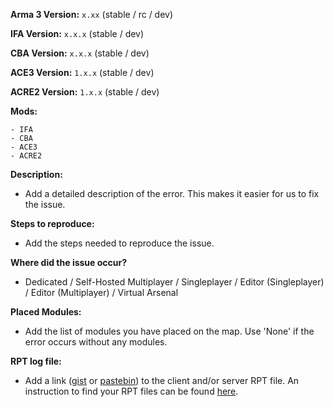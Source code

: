 **Arma 3 Version:** `x.xx` (stable / rc / dev)

**IFA Version:** `x.x.x` (stable / dev)

**CBA Version:** `x.x.x` (stable / dev)

**ACE3 Version:** `1.x.x` (stable / dev)

**ACRE2 Version:** `1.x.x` (stable / dev)

**Mods:**
```
- IFA
- CBA
- ACE3
- ACRE2
```

**Description:**
- Add a detailed description of the error. This makes it easier for us to fix the issue.

**Steps to reproduce:**
- Add the steps needed to reproduce the issue.

**Where did the issue occur?**
- Dedicated / Self-Hosted Multiplayer / Singleplayer / Editor (Singleplayer) / Editor (Multiplayer) / Virtual Arsenal

**Placed Modules:**
- Add the list of modules you have placed on the map. Use 'None' if the error occurs without any modules.

**RPT log file:**
- Add a link ([gist](https://gist.github.com) or [pastebin](http://pastebin.com)) to the client and/or server RPT file. An instruction to find your RPT files can be found [here](https://community.bistudio.com/wiki/Crash_Files#Arma_3).
